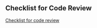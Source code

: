 ## Checklist for Code Review

[Checklist for code review](https://docs.google.com/document/d/1CF3mW0nOx9XwbW6U0hPKfPh2Y8HfEhZm7Gs9cbkxHTw/edit?usp=sharing)

